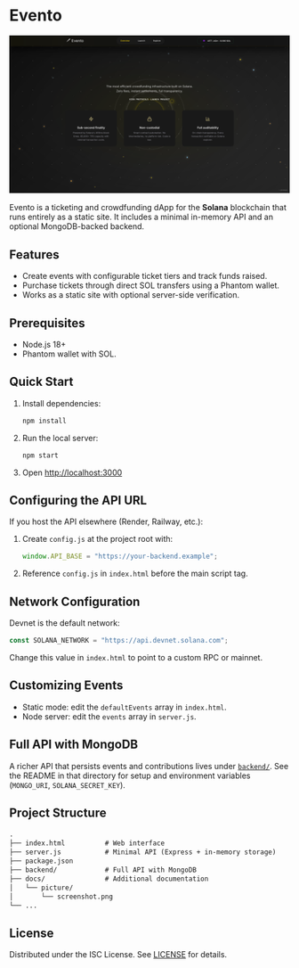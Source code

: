 
# Evento

![Screenshot](docs/picture/screenshot.png)

Evento is a ticketing and crowdfunding dApp for the **Solana** blockchain that runs entirely as a static site. It includes a minimal in-memory API and an optional MongoDB-backed backend.

## Features
- Create events with configurable ticket tiers and track funds raised.
- Purchase tickets through direct SOL transfers using a Phantom wallet.
- Works as a static site with optional server-side verification.

## Prerequisites
- Node.js 18+
- Phantom wallet with SOL.

## Quick Start
1. Install dependencies:
   ```sh
   npm install
   ```
2. Run the local server:
   ```sh
   npm start
   ```
3. Open [http://localhost:3000](http://localhost:3000)

## Configuring the API URL
If you host the API elsewhere (Render, Railway, etc.):
1. Create `config.js` at the project root with:
   ```js
   window.API_BASE = "https://your-backend.example";
   ```
2. Reference `config.js` in `index.html` before the main script tag.

## Network Configuration
Devnet is the default network:
```js
const SOLANA_NETWORK = "https://api.devnet.solana.com";
```
Change this value in `index.html` to point to a custom RPC or mainnet.

## Customizing Events
- Static mode: edit the `defaultEvents` array in `index.html`.
- Node server: edit the `events` array in `server.js`.

## Full API with MongoDB
A richer API that persists events and contributions lives under [`backend/`](backend/). See the README in that directory for setup and environment variables (`MONGO_URI`, `SOLANA_SECRET_KEY`).

## Project Structure
```
.
├── index.html          # Web interface
├── server.js           # Minimal API (Express + in-memory storage)
├── package.json
├── backend/            # Full API with MongoDB
├── docs/               # Additional documentation
│   └── picture/
│       └── screenshot.png
└── ...
```

## License
Distributed under the ISC License. See [LICENSE](LICENSE) for details.
